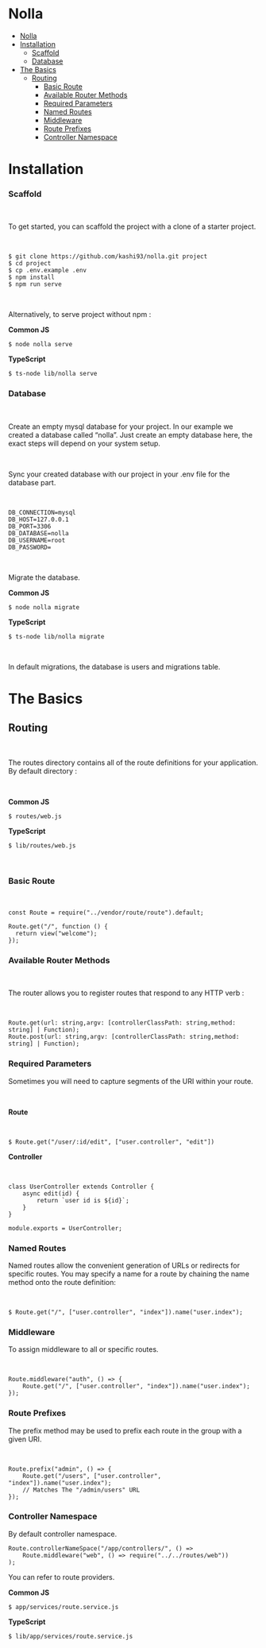 # Nolla

- [Nolla](#nolla)
- [Installation](#installation)
    - [Scaffold](#scaffold)
    - [Database](#database)
- [The Basics](#the-basics)
  - [Routing](#routing)
    - [Basic Route](#basic-route)
    - [Available Router Methods](#available-router-methods)
    - [Required Parameters](#required-parameters)
    - [Named Routes](#named-routes)
    - [Middleware](#middleware)
    - [Route Prefixes](#route-prefixes)
    - [Controller Namespace](#controller-namespace)



# Installation

### Scaffold

<br />

To get started, you can scaffold the project with a clone of a starter project.

<br />

```
$ git clone https://github.com/kashi93/nolla.git project
$ cd project
$ cp .env.example .env
$ npm install
$ npm run serve
```

<br />

Alternatively, to serve project without npm : 
<br />

**Common JS**

```
$ node nolla serve
```

**TypeScript**

```
$ ts-node lib/nolla serve
```

### Database

<br/>

Create an empty mysql database for your project. In our example we created a database called “nolla”. Just create an empty database here, the exact steps will depend on your system setup.

<br/>

Sync your created database with our project in your .env file for the database part.

<br/>

```
DB_CONNECTION=mysql
DB_HOST=127.0.0.1
DB_PORT=3306
DB_DATABASE=nolla
DB_USERNAME=root
DB_PASSWORD=
```

<br/>

Migrate the database.

**Common JS**

```
$ node nolla migrate
```

**TypeScript**

```
$ ts-node lib/nolla migrate
```

<br/>

In default migrations, the database is users and migrations table.

# The Basics

## Routing

<br/>

The routes directory contains all of the route definitions for your application. By default directory : 

<br/>

**Common JS**

```
$ routes/web.js
```

**TypeScript**

```
$ lib/routes/web.js
```

<br/>

### Basic Route

<br/>

```
const Route = require("../vendor/route/route").default;

Route.get("/", function () {
  return view("welcome");
});
```

### Available Router Methods

<br/>

The router allows you to register routes that respond to any HTTP verb :

<br/>

```
Route.get(url: string,argv: [controllerClassPath: string,method: string] | Function);
Route.post(url: string,argv: [controllerClassPath: string,method: string] | Function);
```

### Required Parameters

Sometimes you will need to capture segments of the URI within your route.

<br/>

**Route**

<br/>

```
$ Route.get("/user/:id/edit", ["user.controller", "edit"])
```

**Controller**

<br/>

```
class UserController extends Controller {
    async edit(id) {
        return `user id is ${id}`;
    }
}

module.exports = UserController;
```

### Named Routes

Named routes allow the convenient generation of URLs or redirects for specific routes. You may specify a name for a route by chaining the name method onto the route definition:

<br/>

```
$ Route.get("/", ["user.controller", "index"]).name("user.index");
```

### Middleware

To assign middleware to all or specific routes.

<br/>

```
Route.middleware("auth", () => {
    Route.get("/", ["user.controller", "index"]).name("user.index");
});
```

### Route Prefixes

The prefix method may be used to prefix each route in the group with a given URI.

<br/>

```
Route.prefix("admin", () => {
    Route.get("/users", ["user.controller", "index"]).name("user.index");
    // Matches The "/admin/users" URL
});
```


### Controller Namespace

By default controller namespace.

```
Route.controllerNameSpace("/app/controllers/", () =>
    Route.middleware("web", () => require("../../routes/web"))
);
```

You can refer to route providers.

**Common JS**

```
$ app/services/route.service.js
```

**TypeScript**

```
$ lib/app/services/route.service.js
```